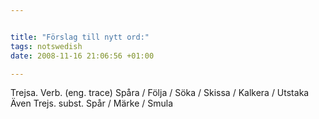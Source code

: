 ```yaml
--- 


title: "Förslag till nytt ord:" 
tags: notswedish
date: 2008-11-16 21:06:56 +01:00 

---
```


Trejsa. Verb. (eng. trace) Spåra / Följa / Söka / Skissa / Kalkera / Utstaka Även Trejs. subst. Spår / Märke / Smula 
